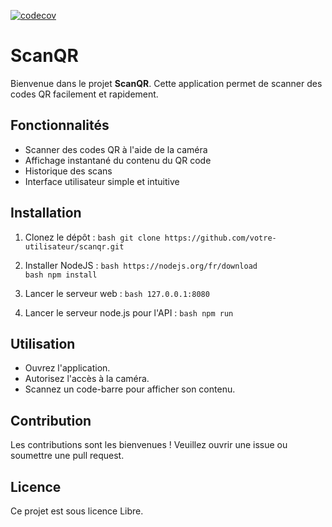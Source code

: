 [![codecov](https://cdn.prod.website-files.com/5e0f1144930a8bc8aace526c/65dd9eb5aaca434fac4f1c31_Coverage-83%2525-yellow.svg)]()


# ScanQR

Bienvenue dans le projet **ScanQR**. Cette application permet de scanner des codes QR facilement et rapidement.

## Fonctionnalités

- Scanner des codes QR à l'aide de la caméra
- Affichage instantané du contenu du QR code
- Historique des scans
- Interface utilisateur simple et intuitive

## Installation

1. Clonez le dépôt :
    ``bash
    git clone https://github.com/votre-utilisateur/scanqr.git
    ``

2. Installer NodeJS :
    ``bash
    https://nodejs.org/fr/download
    ``
    <br>
    ``bash
    npm install
    ``

3. Lancer le serveur web :
    ``bash
    127.0.0.1:8080
    ``
4. Lancer le serveur node.js pour l'API :
    ``bash
    npm run
    ``

## Utilisation

- Ouvrez l'application.
- Autorisez l'accès à la caméra.
- Scannez un code-barre pour afficher son contenu.

## Contribution

Les contributions sont les bienvenues ! Veuillez ouvrir une issue ou soumettre une pull request.

## Licence

Ce projet est sous licence Libre.
